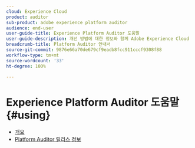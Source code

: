 ```yaml
---
cloud: Experience Cloud
product: auditor
sub-product: adobe experience platform auditor
audience: end-user
user-guide-title: Experience Platform Auditor 도움말
user-guide-description: 개선 방법에 대한 정보와 함께 Adobe Experience Cloud 구현에 등급을 매기는 보고서를 생성합니다.
breadcrumb-title: Platform Auditor 안내서
source-git-commit: 9876e66a70de679cf9eadb8fcc911cccf9308f88
workflow-type: tm+mt
source-wordcount: '33'
ht-degree: 100%

---
```



# Experience Platform Auditor 도움말 {#using}

+ [개요](overview.md)
+ [Platform Auditor 릴리스 정보](release-notes.md)
